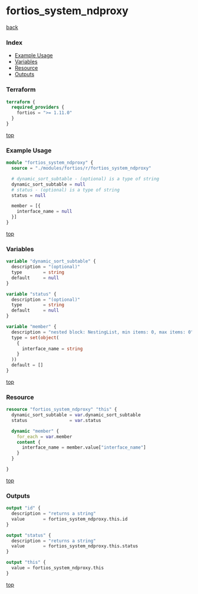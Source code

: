 # fortios_system_ndproxy

[back](../fortios.md)

### Index

- [Example Usage](#example-usage)
- [Variables](#variables)
- [Resource](#resource)
- [Outputs](#outputs)

### Terraform

```terraform
terraform {
  required_providers {
    fortios = ">= 1.11.0"
  }
}
```

[top](#index)

### Example Usage

```terraform
module "fortios_system_ndproxy" {
  source = "./modules/fortios/r/fortios_system_ndproxy"

  # dynamic_sort_subtable - (optional) is a type of string
  dynamic_sort_subtable = null
  # status - (optional) is a type of string
  status = null

  member = [{
    interface_name = null
  }]
}
```

[top](#index)

### Variables

```terraform
variable "dynamic_sort_subtable" {
  description = "(optional)"
  type        = string
  default     = null
}

variable "status" {
  description = "(optional)"
  type        = string
  default     = null
}

variable "member" {
  description = "nested block: NestingList, min items: 0, max items: 0"
  type = set(object(
    {
      interface_name = string
    }
  ))
  default = []
}
```

[top](#index)

### Resource

```terraform
resource "fortios_system_ndproxy" "this" {
  dynamic_sort_subtable = var.dynamic_sort_subtable
  status                = var.status

  dynamic "member" {
    for_each = var.member
    content {
      interface_name = member.value["interface_name"]
    }
  }

}
```

[top](#index)

### Outputs

```terraform
output "id" {
  description = "returns a string"
  value       = fortios_system_ndproxy.this.id
}

output "status" {
  description = "returns a string"
  value       = fortios_system_ndproxy.this.status
}

output "this" {
  value = fortios_system_ndproxy.this
}
```

[top](#index)